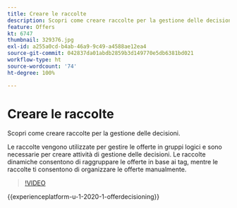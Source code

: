 ```yaml
---
title: Creare le raccolte
description: Scopri come creare raccolte per la gestione delle decisioni. Alle raccolte vengono associate delle regole di idoneità che consentono di mostrarle solo ai clienti rilevanti.
feature: Offers
kt: 6747
thumbnail: 329376.jpg
exl-id: a255a0cd-b4ab-46a9-9c49-a4588ae12ea4
source-git-commit: 042837da01abdb2859b3d149770e5db6381bd021
workflow-type: ht
source-wordcount: '74'
ht-degree: 100%

---
```


# Creare le raccolte

Scopri come creare raccolte per la gestione delle decisioni.

Le raccolte vengono utilizzate per gestire le offerte in gruppi logici e sono necessarie per creare attività di gestione delle decisioni. Le raccolte dinamiche consentono di raggruppare le offerte in base ai tag, mentre le raccolte ti consentono di organizzare le offerte manualmente.

>[!VIDEO](https://video.tv.adobe.com/v/329376?quality=12&learn=on)

{{experienceplatform-u-1-2020-1-offerdecisioning}}